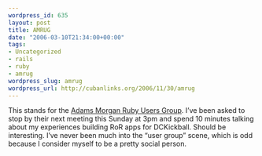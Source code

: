 ```yaml
--- 
wordpress_id: 635
layout: post
title: AMRUG
date: "2006-03-10T21:34:00+00:00"
tags: 
- Uncategorized
- rails
- ruby
- amrug
wordpress_slug: amrug
wordpress_url: http://cubanlinks.org/2006/11/30/amrug
---
```

<p>This stands for the <a href="http://www.ccurisa.org/?q=node/62">Adams Morgan Ruby Users Group</a>.  I&#8217;ve been asked to stop by their next meeting this Sunday at 3pm and spend 10 minutes talking about my experiences building RoR apps for     DCKickball.  Should be interesting.  I&#8217;ve never been much into the &#8220;user group&#8221; scene, which is odd because I consider myself to be a pretty social person.</p>
